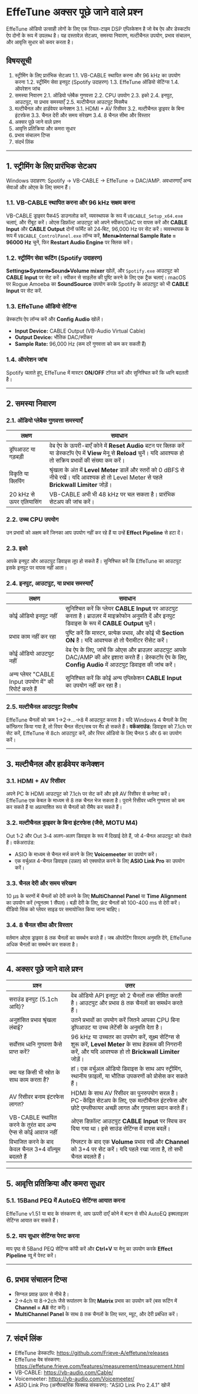 # EffeTune अक्सर पूछे जाने वाले प्रश्न

EffeTune ऑडियो उत्साही लोगों के लिए एक रियल-टाइम DSP एप्लिकेशन है जो वेब ऐप और डेस्कटॉप ऐप दोनों के रूप में उपलब्ध है। यह दस्तावेज़ सेटअप, समस्या निवारण, मल्टीचैनल उपयोग, प्रभाव संचालन, और आवृत्ति सुधार को कवर करता है।

## विषयसूची
1. स्ट्रीमिंग के लिए प्रारंभिक सेटअप
   1.1. VB-CABLE स्थापित करना और 96 kHz का उपयोग करना
   1.2. स्ट्रीमिंग सेवा इनपुट (Spotify उदाहरण)
   1.3. EffeTune ऑडियो सेटिंग्स
   1.4. ऑपरेशन जांच
2. समस्या निवारण
   2.1. ऑडियो प्लेबैक गुणवत्ता
   2.2. CPU उपयोग
   2.3. इको
   2.4. इनपुट, आउटपुट, या प्रभाव समस्याएँ
   2.5. मल्टीचैनल आउटपुट मिसमैच
3. मल्टीचैनल और हार्डवेयर कनेक्शन
   3.1. HDMI + AV रिसीवर
   3.2. मल्टीचैनल ड्राइवर के बिना इंटरफेस
   3.3. चैनल देरी और समय संरेखण
   3.4. 8 चैनल सीमा और विस्तार
4. अक्सर पूछे जाने वाले प्रश्न
5. आवृत्ति प्रतिक्रिया और कमरा सुधार
6. प्रभाव संचालन टिप्स
7. संदर्भ लिंक

---

## 1. स्ट्रीमिंग के लिए प्रारंभिक सेटअप

Windows उदाहरण: Spotify → VB-CABLE → EffeTune → DAC/AMP. अवधारणाएँ अन्य सेवाओं और ओएस के लिए समान हैं।

### 1.1. VB-CABLE स्थापित करना और 96 kHz सक्षम करना
VB-CABLE ड्राइवर पैक45 डाउनलोड करें, व्यवस्थापक के रूप में `VBCABLE_Setup_x64.exe` चलाएं, और रीबूट करें। ओएस डिफ़ॉल्ट आउटपुट को अपने स्पीकर/DAC पर वापस करें और **CABLE Input** और **CABLE Output** दोनों फॉर्मेट को 24‑बिट, 96,000 Hz पर सेट करें। व्यवस्थापक के रूप में `VBCABLE_ControlPanel.exe` लॉन्च करें, **Menu▸Internal Sample Rate = 96000 Hz** चुनें, फिर **Restart Audio Engine** पर क्लिक करें।

### 1.2. स्ट्रीमिंग सेवा रूटिंग (Spotify उदाहरण)
**Settings▸System▸Sound▸Volume mixer** खोलें, और `Spotify.exe` आउटपुट को **CABLE Input** पर सेट करें। स्पीकर से साइलेंस की पुष्टि करने के लिए एक ट्रैक चलाएं।
macOS पर Rogue Amoeba का **SoundSource** उपयोग करके Spotify के आउटपुट को भी **CABLE Input** पर सेट करें.

### 1.3. EffeTune ऑडियो सेटिंग्स
डेस्कटॉप ऐप लॉन्च करें और **Config Audio** खोलें।
- **Input Device:** CABLE Output (VB-Audio Virtual Cable)
- **Output Device:** भौतिक DAC/स्पीकर
- **Sample Rate:** 96,000 Hz (कम दरें गुणवत्ता को कम कर सकती हैं)

### 1.4. ऑपरेशन जांच
Spotify चलाते हुए, EffeTune में मास्टर **ON/OFF** टॉगल करें और सुनिश्चित करें कि ध्वनि बदलती है।

---

## 2. समस्या निवारण

### 2.1. ऑडियो प्लेबैक गुणवत्ता समस्याएँ
| लक्षण | समाधान |
| ------ | ------ |
| ड्रॉपआउट या गड़बड़ी | वेब ऐप के ऊपरी-बाएँ कोने में **Reset Audio** बटन पर क्लिक करें या डेस्कटॉप ऐप में **View** मेनू से **Reload** चुनें। यदि आवश्यक हो तो सक्रिय प्रभावों की संख्या कम करें। |
| विकृति या क्लिपिंग | श्रृंखला के अंत में **Level Meter** डालें और स्तरों को 0 dBFS से नीचे रखें। यदि आवश्यक हो तो Level Meter से पहले **Brickwall Limiter** जोड़ें। |
| 20 kHz से ऊपर एलियासिंग | VB-CABLE अभी भी 48 kHz पर चल सकता है। प्रारंभिक सेटअप की जांच करें। |

### 2.2. उच्च CPU उपयोग
उन प्रभावों को अक्षम करें जिनका आप उपयोग नहीं कर रहे हैं या उन्हें **Effect Pipeline** से हटा दें।

### 2.3. इको
आपके इनपुट और आउटपुट डिवाइस लूप हो सकते हैं। सुनिश्चित करें कि EffeTune का आउटपुट इसके इनपुट पर वापस नहीं आता।

### 2.4. इनपुट, आउटपुट, या प्रभाव समस्याएँ
| लक्षण | समाधान |
| ------ | ------ |
| कोई ऑडियो इनपुट नहीं | सुनिश्चित करें कि प्लेयर **CABLE Input** पर आउटपुट करता है। ब्राउज़र में माइक्रोफोन अनुमति दें और इनपुट डिवाइस के रूप में **CABLE Output** चुनें। |
| प्रभाव काम नहीं कर रहा | पुष्टि करें कि मास्टर, प्रत्येक प्रभाव, और कोई भी **Section** **ON** है। यदि आवश्यक हो तो पैरामीटर रीसेट करें। |
| कोई ऑडियो आउटपुट नहीं | वेब ऐप के लिए, जांचें कि ओएस और ब्राउज़र आउटपुट आपके DAC/AMP की ओर इशारा करते हैं। डेस्कटॉप ऐप के लिए, **Config Audio** में आउटपुट डिवाइस की जांच करें। |
| अन्य प्लेयर "CABLE Input उपयोग में" की रिपोर्ट करते हैं | सुनिश्चित करें कि कोई अन्य एप्लिकेशन **CABLE Input** का उपयोग नहीं कर रहा है। |

### 2.5. मल्टीचैनल आउटपुट मिसमैच
EffeTune चैनलों को क्रम 1→2→…→8 में आउटपुट करता है। यदि Windows 4 चैनलों के लिए कॉन्फ़िगर किया गया है, तो रियर चैनल सेंटर/सब पर मैप हो सकते हैं। **वर्कअराउंड:** डिवाइस को 7.1ch पर सेट करें, EffeTune से 8ch आउटपुट करें, और रियर ऑडियो के लिए चैनल 5 और 6 का उपयोग करें।

---

## 3. मल्टीचैनल और हार्डवेयर कनेक्शन

### 3.1. HDMI + AV रिसीवर
अपने PC के HDMI आउटपुट को 7.1ch पर सेट करें और इसे AV रिसीवर से कनेक्ट करें। EffeTune एक केबल के माध्यम से 8 तक चैनल भेज सकता है। पुराने रिसीवर ध्वनि गुणवत्ता को कम कर सकते हैं या अप्रत्याशित रूप से चैनलों को रीमैप कर सकते हैं।

### 3.2. मल्टीचैनल ड्राइवर के बिना इंटरफेस (जैसे, MOTU M4)
Out 1‑2 और Out 3‑4 अलग-अलग डिवाइस के रूप में दिखाई देते हैं, जो 4-चैनल आउटपुट को रोकते हैं। वर्कअराउंड:
- ASIO के माध्यम से चैनल मर्ज करने के लिए **Voicemeeter** का उपयोग करें।
- एक वर्चुअल 4-चैनल डिवाइस (उन्नत) को एक्सपोज़ करने के लिए **ASIO Link Pro** का उपयोग करें।

### 3.3. चैनल देरी और समय संरेखण
10 µs के चरणों में चैनलों को देरी करने के लिए **MultiChannel Panel** या **Time Alignment** का उपयोग करें (न्यूनतम 1 सैंपल)। बड़ी देरी के लिए, फ्रंट चैनलों को 100-400 ms से देरी करें। वीडियो सिंक को प्लेयर साइड पर समायोजित किया जाना चाहिए।

### 3.4. 8 चैनल सीमा और विस्तार
वर्तमान ओएस ड्राइवर 8 तक चैनलों का समर्थन करते हैं। जब ऑपरेटिंग सिस्टम अनुमति देंगे, EffeTune अधिक चैनलों का समर्थन कर सकता है।

---

## 4. अक्सर पूछे जाने वाले प्रश्न

| प्रश्न | उत्तर |
| ------ | ------ |
| सराउंड इनपुट (5.1ch आदि)? | वेब ऑडियो API इनपुट को 2 चैनलों तक सीमित करती है। आउटपुट और प्रभाव 8 तक चैनलों का समर्थन करते हैं। |
| अनुशंसित प्रभाव श्रृंखला लंबाई? | उतने प्रभावों का उपयोग करें जितने आपका CPU बिना ड्रॉपआउट या उच्च लेटेंसी के अनुमति देता है। |
| सर्वोत्तम ध्वनि गुणवत्ता कैसे प्राप्त करें? | 96 kHz या उच्चतर का उपयोग करें, सूक्ष्म सेटिंग्स से शुरू करें, **Level Meter** के साथ हेडरूम की निगरानी करें, और यदि आवश्यक हो तो **Brickwall Limiter** जोड़ें। |
| क्या यह किसी भी स्रोत के साथ काम करता है? | हां। एक वर्चुअल ऑडियो डिवाइस के साथ आप स्ट्रीमिंग, स्थानीय फ़ाइलों, या भौतिक उपकरणों को प्रोसेस कर सकते हैं। |
| AV रिसीवर बनाम इंटरफेस लागत? | HDMI के साथ AV रिसीवर का पुनरुपयोग सरल है। PC-केंद्रित सेटअप के लिए, एक मल्टीचैनल इंटरफेस और छोटे एम्प्लीफायर अच्छी लागत और गुणवत्ता प्रदान करते हैं। |
| VB-CABLE स्थापित करने के तुरंत बाद अन्य ऐप्स से कोई आवाज नहीं | ओएस डिफ़ॉल्ट आउटपुट **CABLE Input** पर स्विच कर दिया गया था। इसे साउंड सेटिंग्स में वापस बदलें। |
| विभाजित करने के बाद केवल चैनल 3+4 वॉल्यूम बदलते हैं | स्प्लिटर के बाद एक **Volume** प्रभाव रखें और **Channel** को 3+4 पर सेट करें। यदि पहले रखा जाता है, तो सभी चैनल बदलते हैं। |

---

## 5. आवृत्ति प्रतिक्रिया और कमरा सुधार

### 5.1. 15Band PEQ में AutoEQ सेटिंग्स आयात करना
EffeTune v1.51 या बाद के संस्करण से, आप ऊपरी दाएँ कोने में बटन से सीधे AutoEQ इक्वलाइज़र सेटिंग्स आयात कर सकते हैं।

### 5.2. माप सुधार सेटिंग्स पेस्ट करना
माप पृष्ठ से 5Band PEQ सेटिंग्स कॉपी करें और **Ctrl+V** या मेनू का उपयोग करके **Effect Pipeline** व्यू में पेस्ट करें।

---

## 6. प्रभाव संचालन टिप्स
* सिग्नल प्रवाह ऊपर से नीचे है।
* 2→4ch या 8→2ch जैसे रूपांतरण के लिए **Matrix** प्रभाव का उपयोग करें (बस रूटिंग में **Channel = All** सेट करें)।
* **MultiChannel Panel** के साथ 8 तक चैनलों के लिए स्तर, म्यूट, और देरी प्रबंधित करें।

---

## 7. संदर्भ लिंक
* EffeTune डेस्कटॉप: <https://github.com/Frieve-A/effetune/releases>
* EffeTune वेब संस्करण: <https://effetune.frieve.com/features/measurement/measurement.html>
* VB-CABLE: <https://vb-audio.com/Cable/>
* Voicemeeter: <https://vb-audio.com/Voicemeeter/>
* ASIO Link Pro (अनौपचारिक फिक्स्ड संस्करण): "ASIO Link Pro 2.4.1" खोजें
